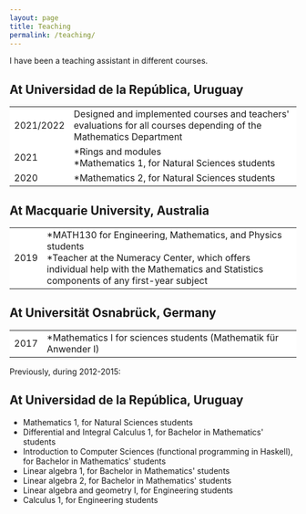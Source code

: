 ```yaml
---
layout: page
title: Teaching
permalink: /teaching/
---
```

I have been a teaching assistant in different courses. 
## At Universidad de la República, Uruguay

<style>
  .no-border, .no-border td, .no-border th {
    border: none;
      background-color: white;
  }
  table {
   border-collapse: collapse;
}

table tr, table td, table th {
   border: none;
}
</style>
<style>
.right-justify {
  text-align: right;
}
</style>

<table class="no-border">
  <tr>
    <td>2021/2022</td>
    <td>  Designed and implemented courses and teachers' evaluations for all courses depending of the Mathematics Department<br>
    </td>
  </tr>
  <tr>
    <td>2021</td>
    <td>  *Rings and modules<br>
          *Mathematics 1, for Natural Sciences students<br>
    </td>
  </tr>
  <tr>
    <td>2020</td>
    <td>  *Mathematics 2, for Natural Sciences students<br>
    </td>
  </tr>
</table>



## At Macquarie University, Australia

<style>
  .no-border, .no-border td, .no-border th {
    border: none;
      background-color: white;
  }
  table {
   border-collapse: collapse;
}

table tr, table td, table th {
   border: none;
}
</style>
<style>
.right-justify {
  text-align: right;
}
</style>

<table class="no-border">
  <tr>
    <td>2019</td>
    <td>  *MATH130 for Engineering, Mathematics, and Physics students<br>
          *Teacher at the Numeracy Center, which offers individual help with the Mathematics and Statistics components of any first-year subject<br>
    </td>
  </tr>
</table>

## At Universität Osnabrück, Germany

<style>
  .no-border, .no-border td, .no-border th {
    border: none;
      background-color: white;
  }
  table {
   border-collapse: collapse;
}

table tr, table td, table th {
   border: none;
}
</style>
<style>
.right-justify {
  text-align: right;
}
</style>

<table class="no-border">
  <tr>
    <td>2017</td>
    <td>  *Mathematics I for sciences students (Mathematik für Anwender I)<br>
    </td>
  </tr>
</table>

Previously, during 2012-2015:

## At Universidad de la República, Uruguay

* Mathematics 1, for Natural Sciences students
* Differential and Integral Calculus 1, for Bachelor in Mathematics' students
* Introduction to Computer Sciences (functional programming in Haskell), for Bachelor in Mathematics' students
* Linear algebra 1, for Bachelor in Mathematics' students
* Linear algebra 2, for Bachelor in Mathematics' students
* Linear algebra and geometry I, for Engineering students
* Calculus 1, for Engineering students




<!--
[Reverie](https://github.com/amitmerchant1990/reverie) is a Jekyll theme which is simple and opinionated. It's actually a fork of [jekyll-now](https://github.com/barryclark/jekyll-now) with some additional features and personal touches which I've implemented to suit my needs for [my blog](https://www.amitmerchant.com).

This is a plug-and-play Jekyll theme which you can use on GitHub Pages without even setting up a local environment.

## Features

- Command-line free fork-first workflow, using GitHub.com to create, customize and post to your blog
- Fully responsive and mobile optimized base theme
- Sass/Coffeescript support using Jekyll 2.0
- Free hosting on your GitHub Pages user site
- All the SEO goodies comes in-built
- Markdown blogging
- Syntax highlighting using Pygments
    - [Dracula syntax theme](https://draculatheme.com/) included
- Disqus commenting
- Google Analytics integration
- Fuzzy search across blog posts
- Pagination of posts works out-of-the-box.
- Categorize posts out-of-the box
- RSS Feed
- In-built sitemap

Learn more about it [here](https://github.com/amitmerchant1990/reverie) on how to get started.

-->
